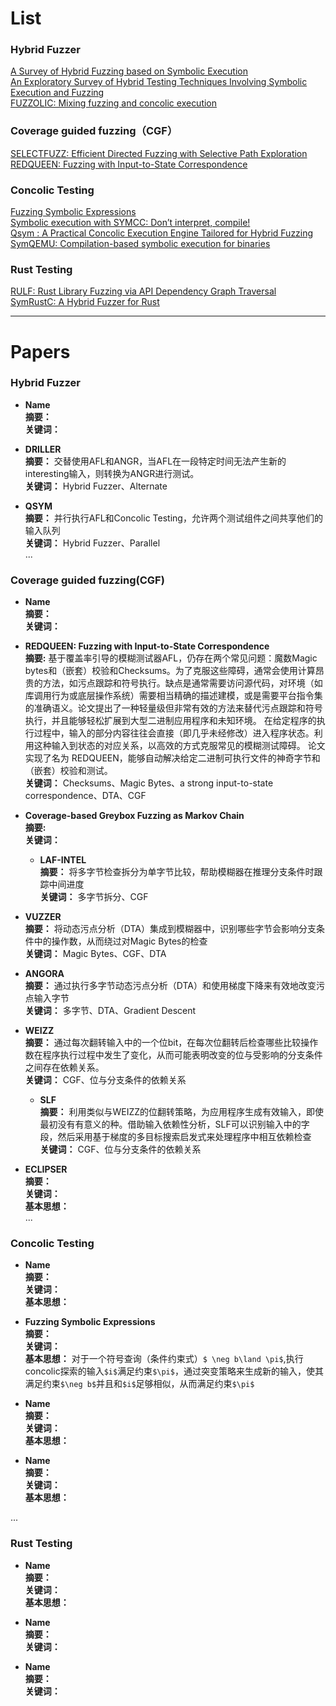 
# List

### Hybrid Fuzzer
[A Survey of Hybrid Fuzzing based on Symbolic Execution](https://dl.acm.org/doi/pdf/10.1145/3444370.3444570)<br>
[An Exploratory Survey of Hybrid Testing Techniques Involving Symbolic Execution and Fuzzing](https://arxiv.org/pdf/1712.06843.pdf)<br>
[FUZZOLIC: Mixing fuzzing and concolic execution](https://pdf.sciencedirectassets.com/271887/1-s2.0-S0167404821X00077/1-s2.0-S0167404821001929/main.pdf?X-Amz-Security-Token=IQoJb3JpZ2luX2VjEKj%2F%2F%2F%2F%2F%2F%2F%2F%2F%2FwEaCXVzLWVhc3QtMSJHMEUCIQC5IaoGf5ZwFnt7nyXnnI6XeXxW4pmSeCleWHJDt5yIRgIgVEeSJ1W%2BWNVc0riCiJ1SMMhdX6wUqCbMKVAvPZnBLgsquwUI0f%2F%2F%2F%2F%2F%2F%2F%2F%2F%2FARAFGgwwNTkwMDM1NDY4NjUiDLx0lmqC5UzPKvyaJiqPBRuL6ouCI%2BYTD2RwQ%2BcQVBOGqqGZaKxy5Q6vDVegSoGQJhjXLkpBltp8or460HbGGnYmnyDNqF0ys2nBaMPxRzBOMZFYbYzUiW%2Fs6p4KAzeYP%2F6ZB4YJSQUslc89gZkcawvSll96n%2FB14iQrh%2BZP9spLK2jjWjPaFdIgug42GUjXwi39iO8UbSCE7UebzshtIBpxHyX%2FgKVlbTbirajC2h9CzayRd33sL3nTnnak%2B5STIOFSquNT7CaiILhxvlMkToE8HEPYfDD2Nb0EYQM%2BkFUkU1fz%2FB9EYWCMBaPblKRhz9ud93U8NiFyypDHShz3wrjW5R%2BY2w9m6Dryrc%2FdhQExyEETQTCez5n%2F9XzBRLGh62TlNR3WBNFa16ekIpq8ikk1ic6xaKsEMHlAEbT9EIE4bzdxToZSFZqZsIhWB6FPfuOiFgLmTKiQgrkVUU4ZtnMRSjkT146MDbz8MFBmRW3Z%2B%2Fcz1hvz%2FD5kkhs1ZwSxKPEiEyCBLw2He6aGRmF2pvnydxPn8Fs%2FRYDe3ZdOp9g0eYuwh96k%2FLYxnRTVzaE7ksfEbIpqySr3eSl%2F43dEaOdfeC0wpuzGbzE11LIoQatpN1JzZyYZ%2F2wH5UuoSPsNjjMZEFmk0XpankgGFl1nQR8uaQc1BdDZEjoXQVMEz0NI0FpotcpDkSZmg0Fo%2B0cZgTeoFNVw6QHdRyD6zgVMnYWQeO0inPjs2qA2mUT6qkJ7uvs4%2B4Wzfd7Dkd6uvLXj2uDvBP6bxbtZo52zflnPfqYydg7Rv27Zv%2BUNX7FYl73XfyJ6qmiW7SCank4kT%2Bb7wNsG38ZzJgANH4WgFx%2FqNUCR7nYRIaf%2FCffqz1knAENZOj1ORV%2FCkJiO6Uy58G8wurj9qQY6sQFLweZ0a%2BLUfRnUoRaw%2F6ERumXNruAZDHU1jPBkhrlkkuZvIxPWr0z7oODiXuX6i4VX%2BOwxqpLiq5aJJ6mCdF0jSO2N909eWbTGFoX7%2BkHBY9rlTC4PD8XqmjT%2FzUFbNFtyoOfuAXZfxpW4lI1F0JEMLfQr01OudT93mLRQBa6Em1gZTDl13YfbwOld0Jn1NkWK6TUqnb8bKl9tKwWsV1xbNIyv1wZyDXlgljFToBvLHGw%3D&X-Amz-Algorithm=AWS4-HMAC-SHA256&X-Amz-Date=20231030T081119Z&X-Amz-SignedHeaders=host&X-Amz-Expires=300&X-Amz-Credential=ASIAQ3PHCVTY5K7BLDHB%2F20231030%2Fus-east-1%2Fs3%2Faws4_request&X-Amz-Signature=c52eb9bfb3a68220e1523f256ad8851133859dbdc5f85b0a9c03e0682e5da0f9&hash=2b92eb51ab44e43694dd96d088c604224307ef496db804168baa7226b6381651&host=68042c943591013ac2b2430a89b270f6af2c76d8dfd086a07176afe7c76c2c61&pii=S0167404821001929&tid=spdf-905d8b18-477c-4485-a8ce-932119da8b78&sid=b37308db880af1410808075826b6211fb980gxrqa&type=client&tsoh=d3d3LnNjaWVuY2VkaXJlY3QuY29t&ua=19085e5703515d030b57&rr=81e22fd7df155162&cc=cn)<br>


### Coverage guided fuzzing（CGF）
[SELECTFUZZ: Efficient Directed Fuzzing with Selective Path Exploration](https://peng-hui.github.io/data/paper/sp23_selectfuzz.pdf) <br>
[REDQUEEN: Fuzzing with Input-to-State Correspondence](https://wcventure.github.io/FuzzingPaper/Paper/NDSS19_REDQUEEN.pdf)

### Concolic Testing
[Fuzzing Symbolic Expressions](https://arxiv.org/pdf/2102.06580.pdf)<br>
[Symbolic execution with SYMCC: Don’t interpret, compile!](https://www.usenix.org/system/files/sec20-poeplau.pdf)<br>
[Qsym : A Practical Concolic Execution Engine Tailored for Hybrid Fuzzing](https://www.usenix.org/system/files/conference/usenixsecurity18/sec18-yun.pdf)<br>
[SymQEMU: Compilation-based symbolic execution for binaries](https://www.s3.eurecom.fr/docs/ndss21_symqemu.pdf)<br>

### Rust Testing
[RULF: Rust Library Fuzzing via API Dependency Graph Traversal](https://arxiv.org/pdf/2104.12064.pdf) <br>
[SymRustC: A Hybrid Fuzzer for Rust](https://dl.acm.org/doi/epdf/10.1145/3597926.3604927)<br>


---

# Papers
### Hybrid Fuzzer
- **Name**   <br>
**摘要：**   <br>
**关键词：**  <br>


- **DRILLER** <br>
**摘要：** 交替使用AFL和ANGR，当AFL在一段特定时间无法产生新的interesting输入，则转换为ANGR进行测试。<br>
**关键词：** Hybrid Fuzzer、Alternate<br>

- **QSYM** <br>
**摘要：** 并行执行AFL和Concolic Testing，允许两个测试组件之间共享他们的输入队列 <br>
**关键词：** Hybrid Fuzzer、Parallel<br>
...
### Coverage guided fuzzing(CGF)
- **Name**<br>
**摘要：** <br>
**关键词：** <br>

- **REDQUEEN: Fuzzing with Input-to-State Correspondence**  <br>
  **摘要:** 基于覆盖率引导的模糊测试器AFL，仍存在两个常见问题：魔数Magic bytes和（嵌套）校验和Checksums。为了克服这些障碍，通常会使用计算昂贵的方法，如污点跟踪和符号执行。缺点是通常需要访问源代码，对环境（如库调用行为或底层操作系统）需要相当精确的描述建模，或是需要平台指令集的准确语义。论文提出了一种轻量级但非常有效的方法来替代污点跟踪和符号执行，并且能够轻松扩展到大型二进制应用程序和未知环境。
  在给定程序的执行过程中，输入的部分内容往往会直接（即几乎未经修改）进入程序状态。利用这种输入到状态的对应关系，以高效的方式克服常见的模糊测试障碍。 论文实现了名为 REDQUEEN，能够自动解决给定二进制可执行文件的神奇字节和（嵌套）校验和测试。<br>
  **关键词：** Checksums、Magic Bytes、a strong input-to-state correspondence、DTA、CGF   <br>

- **Coverage-based Greybox Fuzzing as Markov Chain**<br>
  **摘要:**<br>
  **关键词：**<br>

  - **LAF-INTEL**<br>
**摘要：** 将多字节检查拆分为单字节比较，帮助模糊器在推理分支条件时跟踪中间进度  <br>
**关键词：** 多字节拆分、CGF<br>

- **VUZZER**<br>
**摘要：** 将动态污点分析（DTA）集成到模糊器中，识别哪些字节会影响分支条件中的操作数，从而绕过对Magic Bytes的检查<br>
**关键词：** Magic Bytes、CGF、DTA<br>

- **ANGORA**<br>
**摘要：** 通过执行多字节动态污点分析（DTA）和使用梯度下降来有效地改变污点输入字节<br>
**关键词：** 多字节、DTA、Gradient Descent<br>
  
- **WEIZZ**<br>
**摘要：** 通过每次翻转输入中的一个位bit，在每次位翻转后检查哪些比较操作数在程序执行过程中发生了变化，从而可能表明改变的位与受影响的分支条件之间存在依赖关系。<br>
**关键词：** CGF、位与分支条件的依赖关系<br>  
  
  - **SLF**<br>
**摘要：** 利用类似与WEIZZ的位翻转策略，为应用程序生成有效输入，即使最初没有有意义的种。借助输入依赖性分析，SLF可以识别输入中的字段，然后采用基于梯度的多目标搜索启发式来处理程序中相互依赖检查<br>
**关键词：** CGF、位与分支条件的依赖关系<br>

- **ECLIPSER**<br>
**摘要：** <br>
**关键词：** <br>
**基本思想：** <br>
...

### Concolic Testing
- **Name**<br>
**摘要：**<br>
**关键词：**<br>
**基本思想：** <br>

- **Fuzzing Symbolic Expressions**<br>
**摘要：** <br>
**关键词：** <br>
**基本思想：** 对于一个符号查询（条件约束式）`$ \neg b\land \pi$`,执行concolic探索的输入`$i$`满足约束`$\pi$`，通过突变策略来生成新的输入，使其满足约束`$\neg b$`并且和`$i$`足够相似，从而满足约束`$\pi$`<br>

- **Name**<br>
**摘要：**<br>
**关键词：**<br>
**基本思想：** <br>

- **Name**<br>
**摘要：**<br>
**关键词：**<br>
**基本思想：** <br>

...


### Rust Testing
- **Name**<br>
**摘要：**<br>
**关键词：**<br>
**基本思想：** <br>

- **Name**<br>
**摘要：**<br>
**关键词：**<br>

- **Name**<br>
**摘要：**<br>
**关键词：**<br>
  